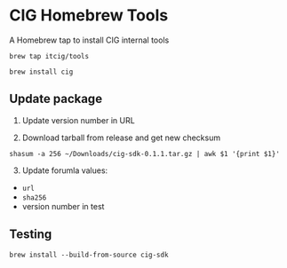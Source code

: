# CIG Homebrew Tools

A Homebrew tap to install CIG internal tools

<!-- Make sure `HOMEBREW_GITHUB_API_TOKEN` is exported to your environment. 

Then: -->

```
brew tap itcig/tools
  
brew install cig
```


## Update package

1. Update version number in URL

2. Download tarball from release and get new checksum

```
shasum -a 256 ~/Downloads/cig-sdk-0.1.1.tar.gz | awk $1 '{print $1}'
```

3. Update forumla values:

- `url`
- `sha256` 
- version number in test


## Testing 

```
brew install --build-from-source cig-sdk
```